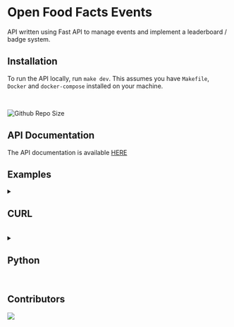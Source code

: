 # Open Food Facts Events

API written using Fast API to manage events and implement a leaderboard / badge
system.

## Installation

To run the API locally, run `make dev`. This assumes you have `Makefile`, `Docker` and `docker-compose` installed on your machine.

<br>

![Github Repo Size](https://img.shields.io/github/repo-size/openfoodfacts/openfoodfacts-events?style=for-the-badge&color=aqua)


## API Documentation

The API documentation is available [HERE](https://events.openfoodfacts.net/docs)

## Examples

<details><summary><h2> CURL </h2></summary>

**Create an event (needs auth):**
```
curl -X POST -u admin:admin https://events.openfoodfacts.net/events
```

**Get the list of events:**
```
curl https://events.openfoodfacts.net/events
```

**Get leaderboard:**
```
curl https://events.openfoodfacts.net/leaderboard
```

**Get user badges:**
```
curl https://events.openfoodfacts.net/badges?user_id=<USER_ID>
curl https://events.openfoodfacts.net/badges?device_id=<DEVICE_ID>
```
</details>

<br>

<details><summary><h2> Python </h2></summary>

```py
import requests

API_URL = 'https://events.openfoodfacts.net' 

# Create event
response = requests.post(API_URL + '/events', json={'user_id': 'test', 'event_type': 'invite_shared'})
print(response)

# Get leaderboard
leaderboard = requests.get(API_URL + '/leaderboard').json()
for ix, data in leaderboard.items():
    name = data['user_id'] or data['device_id']
    points = data['score']
    print('{ix}: {name} with {score} points')

# Get user badges
badges = request.get(API_URL + '/badges?user_id=test').json()
print(badges)
```
</details>

<br>

## Contributors

<a href="https://github.com/openfoodfacts/openfoodfacts-events/graphs/contributors">
  <img src="https://contrib.rocks/image?repo=openfoodfacts/openfoodfacts-events" />
</a>
